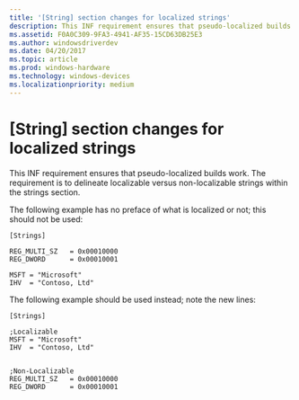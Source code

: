 ```yaml
---
title: '[String] section changes for localized strings'
description: This INF requirement ensures that pseudo-localized builds work. The requirement is to delineate localizable versus non-localizable strings within the strings section
ms.assetid: F0A0C309-9FA3-4941-AF35-15CD63DB25E3
ms.author: windowsdriverdev
ms.date: 04/20/2017
ms.topic: article
ms.prod: windows-hardware
ms.technology: windows-devices
ms.localizationpriority: medium
---
```


# \[String\] section changes for localized strings


This INF requirement ensures that pseudo-localized builds work. The requirement is to delineate localizable versus non-localizable strings within the strings section.

The following example has no preface of what is localized or not; this should not be used:

``` syntax
[Strings]

REG_MULTI_SZ   = 0x00010000
REG_DWORD      = 0x00010001

MSFT = "Microsoft"
IHV  = "Contoso, Ltd"
```

The following example should be used instead; note the new lines:

``` syntax
[Strings]

;Localizable
MSFT = "Microsoft"
IHV  = "Contoso, Ltd"


;Non-Localizable
REG_MULTI_SZ   = 0x00010000
REG_DWORD      = 0x00010001
```

 

 





